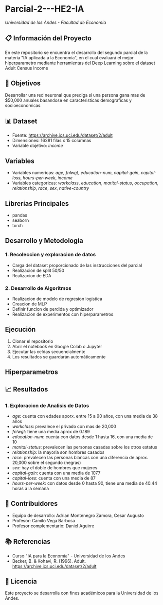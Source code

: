 # Parcial-2---HE2-IA
*Universidad de los Andes - Facultad de Economia*

## 📋 Información del Proyecto

En este repositorio se encuentra el desarrollo del segundo parcial de la materia "IA aplicada a la Economia", en el cual evaluará el mejor hiperparametro mediante herramientas del Deep Learning sobre el dataset Adult Census Income

## 🎯 Objetivos

Desarrollar una red neuronal que prediga si una persona gana mas de $50,000 anuales basandose en caracteristicas demograficas y socioeconomicas

## 📊 Dataset

- Fuente: https://archive.ics.uci.edu/dataset/2/adult
- Dimensiones: 16281 filas x 15 columnas
- Variable objetivo: *income*

## Variables

- Variables numericas: *age*, *fnlwgt*, *education-num*, *capital-gain*, *capital-loss*, *hours-per-week*, *income*
- Variables categoricas: *workclass*, *education*, *marital-status*, *occupation*, *relationship*, *race*, *sex*, *native-country*

## Librerias Principales

- pandas
- seaborn
- torch

## Desarrollo y Metodologia

### 1. Recoleccion y exploracion de datos

- Carga del dataset proporcionado de las instrucciones del parcial
- Realizacion de split 50/50
- Realizacion de EDA

### 2. Desarrollo de Algoritmos

- Realizacion de modelo de regresion logistica
- Creacion de MLP
- Definir funcion de perdida y optimizador
- Realizacion de experimentos con hiperparametros

## Ejecución
1. Clonar el repositorio
2. Abrir el notebook en Google Colab o Jupyter
3. Ejecutar las celdas secuencialmente
4. Los resultados se guardarán automáticamente

## Hiperparametros

## 📈 Resultados

### 1. Exploracion de Analisis de Datos

- *age*: cuenta con edades aporx. entre 15 a 90 años, con una media de 38 años
- *workclass*: prevalece el privado con mas de 20,000
- *fnlwgt*: tiene una media aprox de 0.189
- *education-num*: cuenta con datos desde 1 hasta 16, con una media de 10
- *marital-status*: prevalecen las personas casadas sobre los otros estatus
- *relationship*: la mayoria son hombres casados
- *race*: prevalecen las personas blancas con una diferencia de aprox. 20,000 sobre el segundo (negras)
- *sex*: hay el doble de hombres que mujeres
- *capital-gain*: cuenta con una media de 1077
- *capital-loss*: cuenta con una media de 87
- *hours-per-week*: con datos desde 0 hasta 90, tiene una media de 40.44 horas a la semana

## 👥 Contribuidores

- Equipo de desarrollo: Adrian Montenegro Zamora, Cesar Augusto 
- Profesor: Camilo Vega Barbosa
- Profesor complementario: Daniel Aguirre

## 📚 Referencias

- Curso "IA para la Economía" - Universidad de los Andes
- Becker, B. & Kohavi, R. (1996). Adult. https://archive.ics.uci.edu/dataset/2/adult

## 📄 Licencia

Este proyecto se desarrolla con fines académicos para la Universidad de los Andes.
